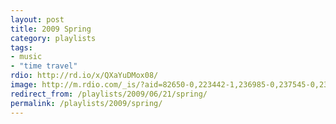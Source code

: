 ```yaml
---
layout: post
title: 2009 Spring
category: playlists
tags:
- music
- "time travel"
rdio: http://rd.io/x/QXaYuDMox08/
image: http://m.rdio.com/_is/?aid=82650-0,223442-1,236985-0,237545-0,237731-0,238659-0,257699-0,288554-0,328569-0&w=600&h=600
redirect_from: /playlists/2009/06/21/spring/
permalink: /playlists/2009/spring/
---
```


